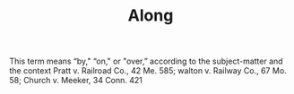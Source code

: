 ---
title: Along
letter: A
permalink: "/definitions/bld-along.html"
body: This term means “by," “on," or "over,” according to the subject-matter and the
  context Pratt v. Railroad Co., 42 Me. 585; walton v. Railway Co., 67 Mo. 58; Church
  v. Meeker, 34 Conn. 421
published_at: '2018-07-07'
source: Black's Law Dictionary 2nd Ed (1910)
layout: post
---
